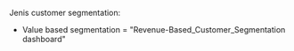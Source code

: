 Jenis customer segmentation:
- Value based segmentation = "Revenue-Based_Customer_Segmentation dashboard"
